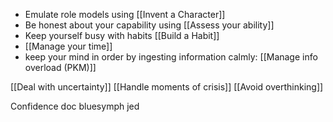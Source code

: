 * Emulate role models using [[Invent a Character]]
* Be honest about your capability using [[Assess your ability]]
* Keep yourself busy with habits [[Build a Habit]]
* [[Manage your time]]
* keep your mind in order by ingesting information calmly: [[Manage info overload (PKM)]]

[[Deal with uncertainty]]
[[Handle moments of crisis]]
[[Avoid overthinking]]



Confidence doc bluesymph jed